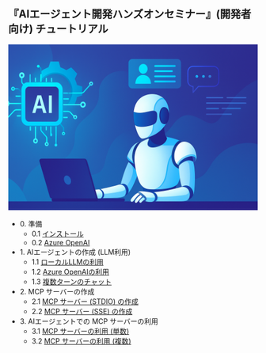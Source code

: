 
## 『AIエージェント開発ハンズオンセミナー』(開発者向け) チュートリアル

![AIエージェント](./Images/tutorial_banner_aiagent.png)

- 0\. 準備
  - 0\.1 [インストール](./tutorial.0.0.md)
  - 0\.2 [Azure OpenAI](./tutorial.0.1.md)
- 1\. AIエージェントの作成 (LLM利用)
  - 1\.1 [ローカルLLMの利用](./tutorial.1.1.md)
  - 1\.2 [Azure OpenAIの利用](./tutorial.1.2.md)
  - 1\.3 [複数ターンのチャット](./tutorial.1.3.md)
- 2\. MCP サーバーの作成
  - 2\.1 [MCP サーバー (STDIO) の作成](./tutorial.2.1.md)
  - 2\.2 [MCP サーバー (SSE) の作成](./tutorial.2.2.md)
- 3\. AIエージェントでの MCP サーバーの利用
  - 3\.1 [MCP サーバーの利用 (単数)](./tutorial.3.1.md)
  - 3\.2 [MCP サーバーの利用 (複数)](./tutorial.3.1.md)
